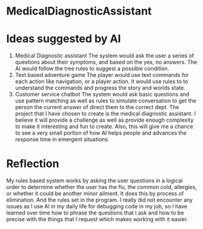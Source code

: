 # MedicalDiagnosticAssistant

# Ideas suggested by AI
1.	Medical Diagnostic assistant
The system would ask the user a series of questions about their symptoms, and based on the yes, no answers. The AI would follow the tree rules to suggest a possible condition.
2.	Text based adventure game
The player would use text commands for each action like navigation, or a player action. It would use rules to to understand the commands and progress the story and worlds state.
3.	Customer service chatbot
The system would ask basic questions and use pattern matching as well as rules to simulate conversation to get the person the current answer of direct them to the correct dept.
The project that I have chosen to create is the medical diagnostic assistant. I believe it will provide a challenge as well as provide enough complexity to make it interesting and fun to create. Also, this will give me a chance to see a very small portion of how AI helps people and advances the response time in emergent situations.


# Reflection
My rules based system works by asking the user questions in a logical order to determine whether the user has the flu, the common cold, allergies, or whether it could be another minor ailment. It does this by process of elimination. And the rules set in the program.
I really did not encounter any issues as I use AI in my daily life for debugging code in my job, so I have learned over time how to phrase the questions that I ask and how to be precise with the things that I request which makes working with it easier.
